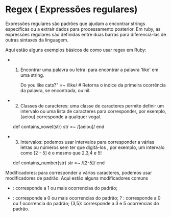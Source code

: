 # Regex ( Expressões regulares)
Expressões regulares são padrões que ajudam a encontrar strings específicas ou a extrair dados para processamento posterior. Em ruby, as expressões regulares são definidas entre duas barras para diferenciá-las de outras sintaxes da linguagem.

Aqui estão alguns exemplos básicos de como usar regex em Ruby:
* 1. Encontrar uma palavra ou letra: para encontrar a palavra 'like' em uma string.

     Do you like cats?" =~ /like/  # Retorna o índice da 
    primeira ocorrência da palavra, se encontrada, ou nil.

* 2. Classes de caracteres: uma classe de caracteres permite definir um intervalo ou uma lista de caracteres para corresponder, por exemplo, [aeiou] corresponde a qualquer vogal.

    def contains_vowel(str)
        str =~ /[aeiou]/
    end 

* 3. Intervalos: podemos usar intervalos para corresponder a várias letras ou números sem ter que digitá-los , por exemplo, um intervalo como [2 - 5] é o mesmo que 2,3,4 e 5!

    def contains_number(str)
        str =~ /[2-5]/
    end

Modificadores: para corresponder a vários caracteres, podemos usar modificadores de padrão. Aqui estão alguns modificadores comuns
    
 + : corresponde a 1 ou mais ocorrencias do padrão;
 * : corresponde a 0 ou mais ocorrencias do padrão;
 ? : corresponde a 0 ou 1 ocorrencia do padrão;
 {3,5}: corresponde a 3 e 5 ocorrencias do padrão.
